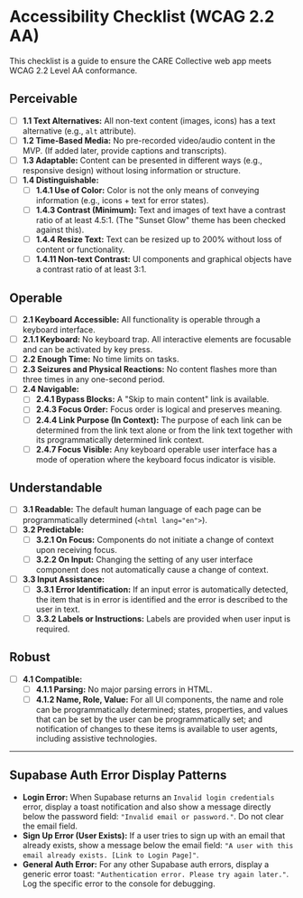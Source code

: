 # Accessibility Checklist (WCAG 2.2 AA)

This checklist is a guide to ensure the CARE Collective web app meets WCAG 2.2 Level AA conformance.

## Perceivable

- [ ] **1.1 Text Alternatives:** All non-text content (images, icons) has a text alternative (e.g., `alt` attribute).
- [ ] **1.2 Time-Based Media:** No pre-recorded video/audio content in the MVP. (If added later, provide captions and transcripts).
- [ ] **1.3 Adaptable:** Content can be presented in different ways (e.g., responsive design) without losing information or structure.
- [ ] **1.4 Distinguishable:**
  - [ ] **1.4.1 Use of Color:** Color is not the only means of conveying information (e.g., icons + text for error states).
  - [ ] **1.4.3 Contrast (Minimum):** Text and images of text have a contrast ratio of at least 4.5:1. (The "Sunset Glow" theme has been checked against this).
  - [ ] **1.4.4 Resize Text:** Text can be resized up to 200% without loss of content or functionality.
  - [ ] **1.4.11 Non-text Contrast:** UI components and graphical objects have a contrast ratio of at least 3:1.

## Operable

- [ ] **2.1 Keyboard Accessible:** All functionality is operable through a keyboard interface.
- [ ] **2.1.1 Keyboard:** No keyboard trap. All interactive elements are focusable and can be activated by key press.
- [ ] **2.2 Enough Time:** No time limits on tasks.
- [ ] **2.3 Seizures and Physical Reactions:** No content flashes more than three times in any one-second period.
- [ ] **2.4 Navigable:**
  - [ ] **2.4.1 Bypass Blocks:** A "Skip to main content" link is available.
  - [ ] **2.4.3 Focus Order:** Focus order is logical and preserves meaning.
  - [ ] **2.4.4 Link Purpose (In Context):** The purpose of each link can be determined from the link text alone or from the link text together with its programmatically determined link context.
  - [ ] **2.4.7 Focus Visible:** Any keyboard operable user interface has a mode of operation where the keyboard focus indicator is visible.

## Understandable

- [ ] **3.1 Readable:** The default human language of each page can be programmatically determined (`<html lang="en">`).
- [ ] **3.2 Predictable:**
  - [ ] **3.2.1 On Focus:** Components do not initiate a change of context upon receiving focus.
  - [ ] **3.2.2 On Input:** Changing the setting of any user interface component does not automatically cause a change of context.
- [ ] **3.3 Input Assistance:**
  - [ ] **3.3.1 Error Identification:** If an input error is automatically detected, the item that is in error is identified and the error is described to the user in text.
  - [ ] **3.3.2 Labels or Instructions:** Labels are provided when user input is required.

## Robust

- [ ] **4.1 Compatible:**
  - [ ] **4.1.1 Parsing:** No major parsing errors in HTML.
  - [ ] **4.1.2 Name, Role, Value:** For all UI components, the name and role can be programmatically determined; states, properties, and values that can be set by the user can be programmatically set; and notification of changes to these items is available to user agents, including assistive technologies.

---

## Supabase Auth Error Display Patterns

- **Login Error:** When Supabase returns an `Invalid login credentials` error, display a toast notification and also show a message directly below the password field: `"Invalid email or password."`. Do not clear the email field.
- **Sign Up Error (User Exists):** If a user tries to sign up with an email that already exists, show a message below the email field: `"A user with this email already exists. [Link to Login Page]"`.
- **General Auth Error:** For any other Supabase auth errors, display a generic error toast: `"Authentication error. Please try again later."`. Log the specific error to the console for debugging.